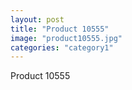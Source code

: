```yaml
---
layout: post
title: "Product 10555"
image: "product10555.jpg"
categories: "category1"
---
```

Product 10555
